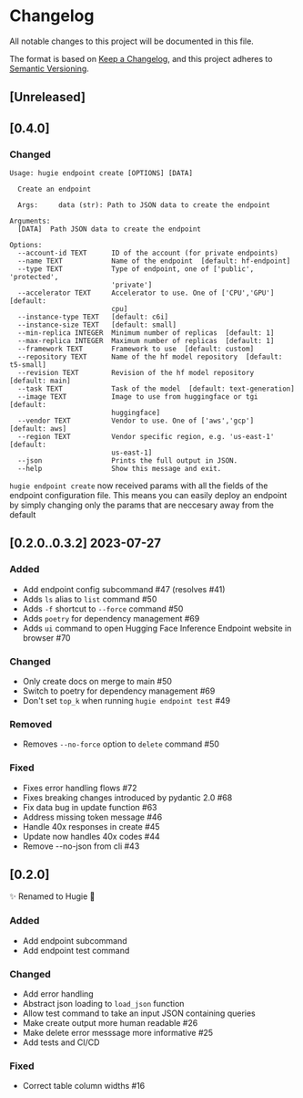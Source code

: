 # Changelog
All notable changes to this project will be documented in this file.

The format is based on [Keep a Changelog](https://keepachangelog.com/en/1.0.0/),
and this project adheres to [Semantic Versioning](https://semver.org/spec/v2.0.0.html).

## [Unreleased]

## [0.4.0]

### Changed


```
Usage: hugie endpoint create [OPTIONS] [DATA]

  Create an endpoint

  Args:     data (str): Path to JSON data to create the endpoint

Arguments:
  [DATA]  Path JSON data to create the endpoint

Options:
  --account-id TEXT      ID of the account (for private endpoints)
  --name TEXT            Name of the endpoint  [default: hf-endpoint]
  --type TEXT            Type of endpoint, one of ['public', 'protected',
                         'private']
  --accelerator TEXT     Accelerator to use. One of ['CPU','GPU']  [default:
                         cpu]
  --instance-type TEXT   [default: c6i]
  --instance-size TEXT   [default: small]
  --min-replica INTEGER  Minimum number of replicas  [default: 1]
  --max-replica INTEGER  Maximum number of replicas  [default: 1]
  --framework TEXT       Framework to use  [default: custom]
  --repository TEXT      Name of the hf model repository  [default: t5-small]
  --revision TEXT        Revision of the hf model repository  [default: main]
  --task TEXT            Task of the model  [default: text-generation]
  --image TEXT           Image to use from huggingface or tgi  [default:
                         huggingface]
  --vendor TEXT          Vendor to use. One of ['aws','gcp']  [default: aws]
  --region TEXT          Vendor specific region, e.g. 'us-east-1'  [default:
                         us-east-1]
  --json                 Prints the full output in JSON.
  --help                 Show this message and exit.
```

`hugie endpoint create` now received params with all the fields of the endpoint configuration file. This means you can easily deploy an endpoint by simply changing only the params that are neccesary away from the default

## [0.2.0..0.3.2] 2023-07-27

### Added
- Add endpoint config subcommand #47 (resolves #41)
- Adds `ls` alias to `list` command #50
- Adds `-f` shortcut to `--force` command #50
- Adds `poetry` for dependency management #69
- Adds `ui` command to open Hugging Face Inference Endpoint website in browser #70

### Changed
- Only create docs on merge to main #50
- Switch to poetry for dependency management #69
- Don't set `top_k` when running `hugie endpoint test` #49

### Removed
- Removes `--no-force` option to `delete` command #50

### Fixed
- Fixes error handling flows #72
- Fixes breaking changes introduced by pydantic 2.0 #68
- Fix data bug in update function #63
- Address missing token message #46
- Handle 40x responses in create #45
- Update now handles 40x codes #44
- Remove --no-json from cli #43

## [0.2.0]

✨ Renamed to Hugie 🐻

### Added
- Add endpoint subcommand
- Add endpoint test command

### Changed
- Add error handling
- Abstract json loading to `load_json` function
- Allow test command to take an input JSON containing queries
- Make create output more human readable #26
- Make delete error messsage more informative #25
- Add tests and CI/CD

### Fixed
- Correct table column widths #16
